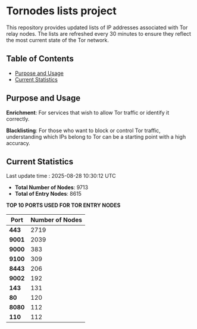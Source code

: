 # Tornodes lists project

This repository provides updated lists of IP addresses associated with Tor relay nodes. The lists are refreshed every 30 minutes to ensure they reflect the most current state of the Tor network.

## Table of Contents

- [Purpose and Usage](#purpose-and-usage)
- [Current Statistics](#current-statistics)


## Purpose and Usage

**Enrichment**: For services that wish to allow Tor traffic or identify it correctly.

**Blacklisting**: For those who want to block or control Tor traffic, understanding which IPs belong to Tor can be a starting point with a high accuracy.

## Current Statistics

Last update time : 2025-08-28 10:30:12 UTC

- **Total Number of Nodes**: 9713
- **Total of Entry Nodes**: 8615

**TOP 10 PORTS USED FOR TOR ENTRY NODES**

| **Port** | **Number of Nodes** |
|------|-----------------|
| **443**   | 2719  |
| **9001**   | 2039  |
| **9000**   | 383  |
| **9100**   | 309  |
| **8443**   | 206  |
| **9002**   | 192  |
| **143**   | 131  |
| **80**   | 120  |
| **8080**   | 112  |
| **110**   | 112  |

